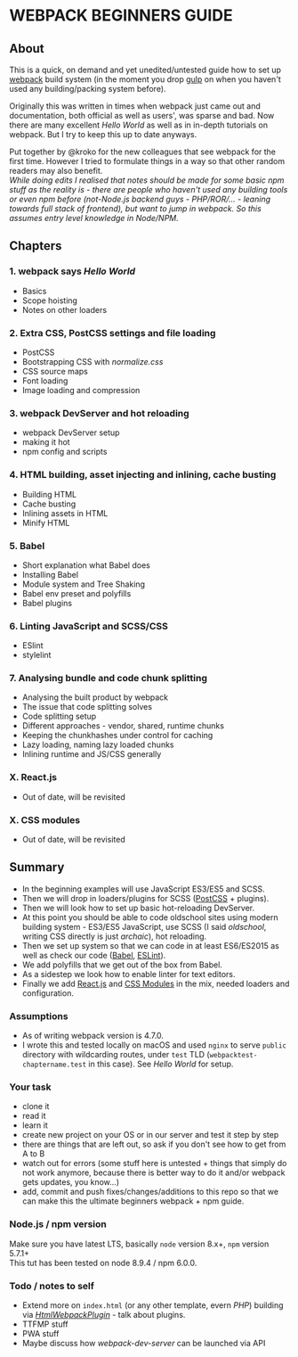 # WEBPACK BEGINNERS GUIDE

## About

This is a quick, on demand and yet unedited/untested guide how to set up [webpack](https://webpack.js.org) build system (in the moment you drop [gulp](http://gulpjs.com) on when you haven't used any building/packing system before).

Originally this was written in times when webpack just came out and documentation, both official as well as users', was sparse and bad. Now there are many excellent *Hello World* as well as in in-depth tutorials on webpack. But I try to keep this up to date anyways.

Put together by @kroko for the new colleagues that see webpack for the first time. However I tried to formulate things in a way so that other random readers may also benefit.  
_While doing edits I realised that notes should be made for some basic npm stuff as the reality is - there are people who haven't used any building tools or even npm before (not-Node.js backend guys - PHP/ROR/... - leaning towards full stack of frontend), but want to jump in webpack. So this assumes entry level knowledge in Node/NPM._

## Chapters

### 1. webpack says *Hello World*

* Basics
* Scope hoisting
* Notes on other loaders

### 2. Extra CSS, PostCSS settings and file loading

* PostCSS
* Bootstrapping CSS with *normalize.css*
* CSS source maps
* Font loading
* Image loading and compression

### 3. webpack DevServer and hot reloading

* webpack DevServer setup
* making it hot
* npm config and scripts

### 4. HTML building, asset injecting and inlining, cache busting

* Building HTML
* Cache busting
* Inlining assets in HTML
* Minify HTML

### 5. Babel

* Short explanation what Babel does
* Installing Babel
* Module system and Tree Shaking
* Babel env preset and polyfills
* Babel plugins

### 6. Linting JavaScript and SCSS/CSS

* ESlint
* stylelint

### 7. Analysing bundle and code chunk splitting

* Analysing the built product by webpack
* The issue that code splitting solves
* Code splitting setup
* Different approaches - vendor, shared, runtime chunks
* Keeping the chunkhashes under control for caching
* Lazy loading, naming lazy loaded chunks
* Inlining runtime and JS/CSS generally

### X. React.js

* Out of date, will be revisited

### X. CSS modules

* Out of date, will be revisited

## Summary

* In the beginning examples will use JavaScript ES3/ES5 and SCSS.
* Then we will drop in loaders/plugins for SCSS ([PostCSS](http://postcss.org) + plugins).
* Then we will look how to set up basic hot-reloading DevServer.
* At this point you should be able to code oldschool sites using modern building system - ES3/ES5 JavaScript, use SCSS (I said _oldschool_, writing CSS directly is just _archaic_), hot reloading.
* Then we set up system so that we can code in at least ES6/ES2015 as well as check our code ([Babel](https://babeljs.io), [ESLint](http://eslint.org)).
* We add polyfills that we get out of the box from Babel.
* As a sidestep we look how to enable linter for text editors.
* Finally we add [React.js](https://facebook.github.io/react/) and [CSS Modules](https://github.com/css-modules/css-modules) in the mix, needed loaders and configuration.

### Assumptions

* As of writing webpack version is 4.7.0.
* I wrote this and tested locally on macOS and used `nginx` to serve `public` directory with wildcarding routes, under `test` TLD (`webpacktest-chaptername.test` in this case). See *Hello World* for setup.

### Your task

* clone it
* read it
* learn it
* create new project on your OS or in our server and test it step by step
* there are things that are left out, so ask if you don't see how to get from A to B
* watch out for errors (some stuff here is untested + things that simply do not work anymore, because there is better way to do it and/or webpack gets updates, you know...)
* add, commit and push fixes/changes/additions to this repo so that we can make this the ultimate beginners webpack + npm guide.

### Node.js / npm version

Make sure you have latest LTS, basically `node` version 8.x+, `npm` version 5.7.1+  
This tut has been tested on node 8.9.4 / npm 6.0.0.

### Todo / notes to self

* Extend more on `index.html` (or any other template, evern *PHP*) building via [*HtmlWebpackPlugin*](https://www.npmjs.com/package/html-webpack-plugin) - talk about plugins.
* TTFMP stuff
* PWA stuff
* Maybe discuss how *webpack-dev-server* can be launched via API